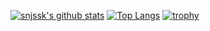[![snjssk's github stats](https://github-readme-stats.vercel.app/api?username=nonakayasuo&count_private=true)](https://github-readme-stats.vercel.app/api?username=nonakayasuo)
[![Top Langs](https://github-readme-stats.vercel.app/api/top-langs/?username=nonakayasuo&langs_count=8&hide=html,css)](https://github-readme-stats.vercel.app/api/top-langs/?username=nonakayasuo)
[![trophy](https://github-profile-trophy.vercel.app/?username=nonakayasuo)](https://github.com/ryo-ma/github-profile-trophy)
